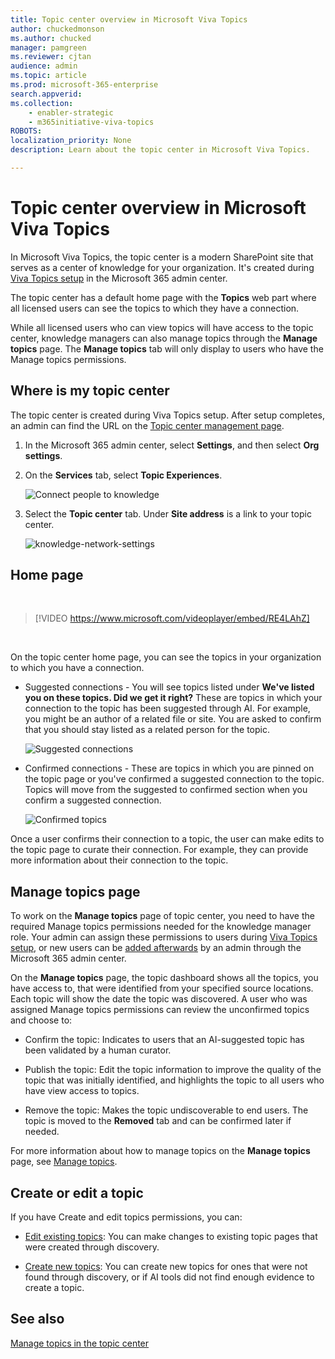 ```yaml
---
title: Topic center overview in Microsoft Viva Topics
author: chuckedmonson
ms.author: chucked
manager: pamgreen
ms.reviewer: cjtan
audience: admin
ms.topic: article
ms.prod: microsoft-365-enterprise
search.appverid: 
ms.collection: 
    - enabler-strategic
    - m365initiative-viva-topics
ROBOTS: 
localization_priority: None
description: Learn about the topic center in Microsoft Viva Topics.

---
```

# Topic center overview in Microsoft Viva Topics

In Microsoft Viva Topics, the topic center is a modern SharePoint site that serves as a center of knowledge for your organization​. It's created during [Viva Topics setup](set-up-topic-experiences.md) in the Microsoft 365 admin center.

The topic center has a default home page with the **Topics** web part where all licensed users can see the topics to which they have a connection. 

While all licensed users who can view topics will have access to the topic center, knowledge managers can also manage topics through the **Manage topics** page. The **Manage topics** tab will only display to users who have the Manage topics permissions. 

## Where is my topic center

The topic center is created during Viva Topics setup. After setup completes, an admin can find the URL on the [Topic center management page](./topic-experiences-administration.md#to-access-topics-management-settings).


1. In the Microsoft 365 admin center, select **Settings**, and then select **Org settings**.
2. On the **Services** tab, select **Topic Experiences**.

    ![Connect people to knowledge](../media/admin-org-knowledge-options-completed.png) 

3. Select the **Topic center** tab. Under **Site address** is a link to your topic center.

    ![knowledge-network-settings](../media/knowledge-network-settings-topic-center.png) 



## Home page

</br>

> [!VIDEO https://www.microsoft.com/videoplayer/embed/RE4LAhZ]  

</br>


On the topic center home page, you can see the topics in your organization to which you have a connection.

- Suggested connections - You will see topics listed under **We've listed you on these topics. Did we get it right?** These are topics in which your connection to the topic has been suggested through AI. For example, you might be an author of a related file or site. You are asked to confirm that you should stay listed as a related person for the topic.

   ![Suggested connections](../media/knowledge-management/my-topics.png) 
 
- Confirmed connections - These are topics in which you are pinned on the topic page or you've confirmed a suggested connection to the topic. Topics will move from the suggested to confirmed section when you confirm a suggested connection.
 
   ![Confirmed topics](../media/knowledge-management/my-topics-confirmed.png) 

Once a user confirms their connection to a topic, the user can make edits to the topic page to curate their connection. For example, they can provide more information about their connection to the topic.


## Manage topics page

To work on the **Manage topics** page of topic center, you need to have the required Manage topics permissions needed for the knowledge manager role. Your admin can assign these permissions to users during [Viva Topics setup](set-up-topic-experiences.md), or new users can be [added afterwards](topic-experiences-knowledge-rules.md) by an admin through the Microsoft 365 admin center.

On the **Manage topics** page, the topic dashboard shows all the topics, you have access to, that were identified from your specified source locations. Each topic will show the date the topic was discovered. A user who was assigned Manage topics permissions can review the unconfirmed topics and choose to:

- Confirm the topic: Indicates to users that an AI-suggested topic has been validated by a human curator.

- Publish the topic: Edit the topic information to improve the quality of the topic that was initially identified, and highlights the topic to all users who have view access to topics.
 
- Remove the topic: Makes the topic undiscoverable to end users. The topic is moved to the **Removed** tab and can be confirmed later if needed. 

For more information about how to manage topics on the **Manage topics** page, see [Manage topics](manage-topics.md).

## Create or edit a topic

If you have Create and edit topics permissions, you can:

- [Edit existing topics](edit-a-topic.md): You can make changes to existing topic pages that were created through discovery.

- [Create new topics](create-a-topic.md): You can create new topics for ones that were not found through discovery, or if AI tools did not find enough evidence to create a topic.


## See also

[Manage topics in the topic center](manage-topics.md)

